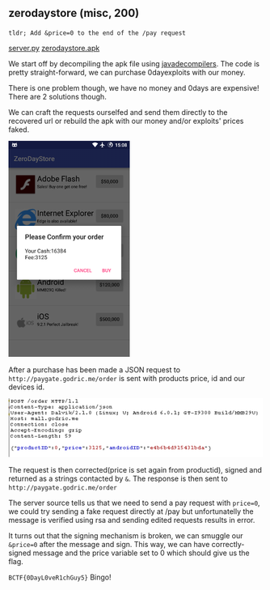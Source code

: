 ## zerodaystore (misc, 200)
	tldr; Add &price=0 to the end of the /pay request

[server.py](server.py.8c15b34d5e32243f5ed38c1b055bfd6f)
[zerodaystore.apk](zerodaystore.apk.7869c5b00cdf037273e39572fb1affdb)

We start off by decompiling the apk file using [javadecompilers](http://www.javadecompilers.com/apk). The code is pretty straight-forward, we can purchase 0dayexploits with our money. 

There is one problem though, we have no money and 0days are expensive! There are 2 solutions though. 

We can craft the requests ourselfed and send them directly to the recovered url or rebuild the apk with our money and/or exploits' prices faked. 

![alt text](screen1.png)

After a purchase has been made a JSON request to `http://paygate.godric.me/order` is sent with products price, id and our devices id. 

![alt](screen2.png)

The request is then corrected(price is set again from productid), signed and returned as a strings contacted by `&`. The response is then sent to `http://paygate.godric.me/order`

The server source tells us that we need to send a pay request with `price=0`, we could try sending a fake request directly at /pay but unfortunatelly the message is verified using rsa and sending edited requests results in error.

It turns out that the signing mechanism is broken, we can smuggle our `&price=0` after the message and sign. This way, we can have correctly-signed message and the price variable set to 0 which should give us the flag.

`BCTF{0DayL0veR1chGuy5}`
Bingo!
